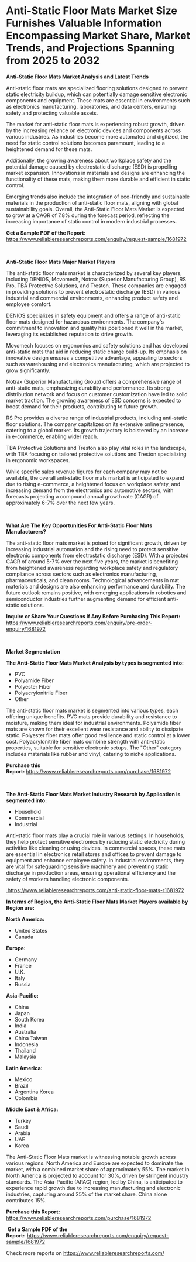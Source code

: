 <p><h1>Anti-Static Floor Mats Market Size Furnishes Valuable Information Encompassing Market Share, Market Trends, and Projections Spanning from 2025 to 2032</h1></p><p><strong>Anti-Static Floor Mats Market Analysis and Latest Trends</strong></p>
<p><p>Anti-static floor mats are specialized flooring solutions designed to prevent static electricity buildup, which can potentially damage sensitive electronic components and equipment. These mats are essential in environments such as electronics manufacturing, laboratories, and data centers, ensuring safety and protecting valuable assets. </p><p>The market for anti-static floor mats is experiencing robust growth, driven by the increasing reliance on electronic devices and components across various industries. As industries become more automated and digitized, the need for static control solutions becomes paramount, leading to a heightened demand for these mats. </p><p>Additionally, the growing awareness about workplace safety and the potential damage caused by electrostatic discharge (ESD) is propelling market expansion. Innovations in materials and designs are enhancing the functionality of these mats, making them more durable and efficient in static control. </p><p>Emerging trends also include the integration of eco-friendly and sustainable materials in the production of anti-static floor mats, aligning with global sustainability goals. Overall, the Anti-Static Floor Mats Market is expected to grow at a CAGR of 7.8% during the forecast period, reflecting the increasing importance of static control in modern industrial processes.</p></p>
<p><strong>Get a Sample PDF of the Report:&nbsp;</strong> <a href="https://www.reliableresearchreports.com/enquiry/request-sample/1681972?utm_campaign=3309&utm_medium=2&utm_source=Github&utm_content=ia&utm_term=24032025&utm_id=anti-static-floor-mats">https://www.reliableresearchreports.com/enquiry/request-sample/1681972</a></p>
<p>&nbsp;</p>
<p><strong>Anti-Static Floor Mats Major Market Players</strong></p>
<p><p>The anti-static floor mats market is characterized by several key players, including DENIOS, Movomech, Notrax (Superior Manufacturing Group), RS Pro, TBA Protective Solutions, and Treston. These companies are engaged in providing solutions to prevent electrostatic discharge (ESD) in various industrial and commercial environments, enhancing product safety and employee comfort.</p><p>DENIOS specializes in safety equipment and offers a range of anti-static floor mats designed for hazardous environments. The company's commitment to innovation and quality has positioned it well in the market, leveraging its established reputation to drive growth.</p><p>Movomech focuses on ergonomics and safety solutions and has developed anti-static mats that aid in reducing static charge build-up. Its emphasis on innovative design ensures a competitive advantage, appealing to sectors such as warehousing and electronics manufacturing, which are projected to grow significantly.</p><p>Notrax (Superior Manufacturing Group) offers a comprehensive range of anti-static mats, emphasizing durability and performance. Its strong distribution network and focus on customer customization have led to solid market traction. The growing awareness of ESD concerns is expected to boost demand for their products, contributing to future growth.</p><p>RS Pro provides a diverse range of industrial products, including anti-static floor solutions. The company capitalizes on its extensive online presence, catering to a global market. Its growth trajectory is bolstered by an increase in e-commerce, enabling wider reach.</p><p>TBA Protective Solutions and Treston also play vital roles in the landscape, with TBA focusing on tailored protective solutions and Treston specializing in ergonomic workspaces.</p><p>While specific sales revenue figures for each company may not be available, the overall anti-static floor mats market is anticipated to expand due to rising e-commerce, a heightened focus on workplace safety, and increasing demand from the electronics and automotive sectors, with forecasts projecting a compound annual growth rate (CAGR) of approximately 6-7% over the next few years.</p></p>
<p>&nbsp;</p>
<p><strong>What Are The Key Opportunities For Anti-Static Floor Mats Manufacturers?</strong></p>
<p><p>The anti-static floor mats market is poised for significant growth, driven by increasing industrial automation and the rising need to protect sensitive electronic components from electrostatic discharge (ESD). With a projected CAGR of around 5-7% over the next five years, the market is benefiting from heightened awareness regarding workplace safety and regulatory compliance across sectors such as electronics manufacturing, pharmaceuticals, and clean rooms. Technological advancements in mat materials and designs are also enhancing performance and durability. The future outlook remains positive, with emerging applications in robotics and semiconductor industries further augmenting demand for efficient anti-static solutions.</p></p>
<p><strong>Inquire or Share Your Questions If Any Before Purchasing This Report:</strong> <a href="https://www.reliableresearchreports.com/enquiry/pre-order-enquiry/1681972?utm_campaign=3309&utm_medium=2&utm_source=Github&utm_content=ia&utm_term=24032025&utm_id=anti-static-floor-mats">https://www.reliableresearchreports.com/enquiry/pre-order-enquiry/1681972</a></p>
<p>&nbsp;</p>
<p><strong>Market Segmentation</strong></p>
<p><strong>The Anti-Static Floor Mats Market Analysis by types is segmented into:</strong></p>
<p><ul><li>PVC</li><li>Polyamide Fiber</li><li>Polyester Fiber</li><li>Polyacrylonitrile Fiber</li><li>Other</li></ul></p>
<p><p>The anti-static floor mats market is segmented into various types, each offering unique benefits. PVC mats provide durability and resistance to moisture, making them ideal for industrial environments. Polyamide fiber mats are known for their excellent wear resistance and ability to dissipate static. Polyester fiber mats offer good resilience and static control at a lower cost. Polyacrylonitrile fiber mats combine strength with anti-static properties, suitable for sensitive electronic setups. The "Other" category includes materials like rubber and vinyl, catering to niche applications.</p></p>
<p><strong>Purchase this Report:&nbsp;</strong><a href="https://www.reliableresearchreports.com/purchase/1681972?utm_campaign=3309&utm_medium=2&utm_source=Github&utm_content=ia&utm_term=24032025&utm_id=anti-static-floor-mats">https://www.reliableresearchreports.com/purchase/1681972</a></p>
<p>&nbsp;</p>
<p><strong>The Anti-Static Floor Mats Market Industry Research by Application is segmented into:</strong></p>
<p><ul><li>Household</li><li>Commercial</li><li>Industrial</li></ul></p>
<p><p>Anti-static floor mats play a crucial role in various settings. In households, they help protect sensitive electronics by reducing static electricity during activities like cleaning or using devices. In commercial spaces, these mats are essential in electronics retail stores and offices to prevent damage to equipment and enhance employee safety. In industrial environments, they are vital for safeguarding sensitive machinery and preventing static discharge in production areas, ensuring operational efficiency and the safety of workers handling electronic components.</p></p>
<p><a href="https://www.reliableresearchreports.com/anti-static-floor-mats-r1681972?utm_campaign=3309&utm_medium=2&utm_source=Github&utm_content=ia&utm_term=24032025&utm_id=anti-static-floor-mats">&nbsp;https://www.reliableresearchreports.com/anti-static-floor-mats-r1681972</a></p>
<p><strong>In terms of Region, the Anti-Static Floor Mats Market Players available by Region are:</strong></p>
<p>
    <p> <strong> North America: </strong>
        <ul>
            <li>United States</li>
            <li>Canada</li>
        </ul>
        </p> 
    <p> <strong> Europe: </strong>
        <ul>
            <li>Germany</li>
            <li>France</li>
            <li>U.K.</li>
            <li>Italy</li>
            <li>Russia</li>
        </ul>
        </p> 
    <p> <strong> Asia-Pacific: </strong>
        <ul>
            <li>China</li>
            <li>Japan</li>
            <li>South Korea</li>
            <li>India</li>
            <li>Australia</li>
            <li>China Taiwan</li>
            <li>Indonesia</li>
            <li>Thailand</li>
            <li>Malaysia</li>
        </ul>
        </p> 
    <p> <strong> Latin America: </strong>
        <ul>
            <li>Mexico</li>
            <li>Brazil</li>
            <li>Argentina Korea</li>
            <li>Colombia</li>
        </ul>
        </p> 
    <p> <strong> Middle East & Africa: </strong>
        <ul>
            <li>Turkey</li>
            <li>Saudi</li>
            <li>Arabia</li>
            <li>UAE</li>
            <li>Korea</li>
        </ul>
    </p>
    </p>
<p><p>The Anti-Static Floor Mats market is witnessing notable growth across various regions. North America and Europe are expected to dominate the market, with a combined market share of approximately 55%. The market in North America is projected to account for 30%, driven by stringent industry standards. The Asia-Pacific (APAC) region, led by China, is anticipated to experience rapid growth due to increasing manufacturing and electronic industries, capturing around 25% of the market share. China alone contributes 15%.</p></p>
<p><strong>Purchase this Report: </strong><a href="https://www.reliableresearchreports.com/purchase/1681972?utm_campaign=3309&utm_medium=2&utm_source=Github&utm_content=ia&utm_term=24032025&utm_id=anti-static-floor-mats">https://www.reliableresearchreports.com/purchase/1681972</a></p>
<p>&nbsp;<strong>Get a Sample PDF of the Report:&nbsp;&nbsp;</strong><a href="https://www.reliableresearchreports.com/enquiry/request-sample/1681972?utm_campaign=3309&utm_medium=2&utm_source=Github&utm_content=ia&utm_term=24032025&utm_id=anti-static-floor-mats">https://www.reliableresearchreports.com/enquiry/request-sample/1681972</a></p>
<p><strong></strong></p>
<p>Check more reports on <a href="https://www.reliableresearchreports.com/?utm_campaign=3309&utm_medium=2&utm_source=Github&utm_content=ia&utm_term=24032025&utm_id=anti-static-floor-mats">https://www.reliableresearchreports.com/</a></p>